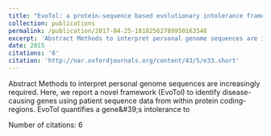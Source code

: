 ```yaml
---
title: "EvoTol: a protein-sequence based evolutionary intolerance framework for disease-gene prioritization"
collection: publications
permalink: /publication/2017-04-25-18182562789950163548
excerpt: 'Abstract Methods to interpret personal genome sequences are increasingly required. Here, we report a novel framework (EvoTol) to identify disease-causing genes using patient sequence data from within protein coding-regions. EvoTol quantifies a gene&amp;#39;s intolerance to '
date: 2015
citations: '6'
citation: 'http://nar.oxfordjournals.org/content/43/5/e33.short'
---
```

Abstract Methods to interpret personal genome sequences are increasingly required. Here, we report a novel framework (EvoTol) to identify disease-causing genes using patient sequence data from within protein coding-regions. EvoTol quantifies a gene&amp;#39;s intolerance to 

Number of citations: 6